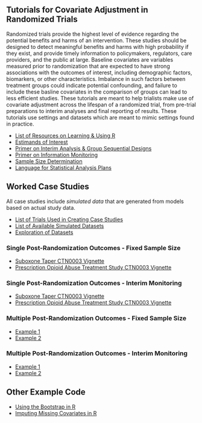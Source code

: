 ## Tutorials for Covariate Adjustment in Randomized Trials

Randomized trials provide the highest level of evidence regarding the potential benefits and harms of an intervention. These studies should be designed to detect meaningful benefits and harms with high probability if they exist, and provide timely information to policymakers, regulators, care providers, and the public at large. Baseline covariates are variables measured prior to randomization that are expected to have strong associations with the outcomes of interest, including demographic factors, biomarkers, or other characteristics. Imbalance in such factors between treatment groups could indicate potential confounding, and failure to include these basline covariates in the comparison of groups can lead to less efficient studies. These tutorials are meant to help trialists make use of covariate adjustment across the lifespan of a randomized trial, from pre-trial preparations to interim analyses and final reporting of results. These tutorials use settings and datasets which are meant to mimic settings found in practice.

  - [List of Resources on Learning & Using R](https://github.com/jbetz-jhu/CovariateAdjustmentTutorial/blob/gh-pages/Resources_learning_using_R.html)
  - [Estimands of Interest](https://github.com/jbetz-jhu/CovariateAdjustmentTutorial)
  - [Primer on Interim Analysis & Group Sequential Designs](https://github.com/jbetz-jhu/CovariateAdjustmentTutorial)
  - [Primer on Information Monitoring](https://github.com/jbetz-jhu/CovariateAdjustmentTutorial)
  - [Sample Size Determination](https://github.com/jbetz-jhu/CovariateAdjustmentTutorial)
  - [Language for Statistical Analysis Plans](https://github.com/jbetz-jhu/CovariateAdjustmentTutorial)
  
 
## Worked Case Studies

All case studies include *simulated data* that are generated from models based on actual study data. 

  - [List of Trials Used in Creating Case Studies](https://github.com/jbetz-jhu/CovariateAdjustmentTutorial/blob/gh-pages/Description_of_Case_Studies.html)
  - [List of Available Simulated Datasets](https://github.com/jbetz-jhu/CovariateAdjustmentTutorial)
  - [Exploration of Datasets](https://github.com/jbetz-jhu/CovariateAdjustmentTutorial)

### Single Post-Randomization Outcomes - Fixed Sample Size

 - [Suboxone Taper CTN0003 Vignette](https://github.com/jbetz-jhu/CovariateAdjustmentTutorial)
 - [Prescription Opioid Abuse Treatment Study CTN0003 Vignette](https://github.com/jbetz-jhu/CovariateAdjustmentTutorial)


### Single Post-Randomization Outcomes - Interim Monitoring

 - [Suboxone Taper CTN0003 Vignette](https://github.com/jbetz-jhu/CovariateAdjustmentTutorial)
 - [Prescription Opioid Abuse Treatment Study CTN0003 Vignette](https://github.com/jbetz-jhu/CovariateAdjustmentTutorial)


### Multiple Post-Randomization Outcomes - Fixed Sample Size

 - [Example 1](https://github.com/jbetz-jhu/CovariateAdjustmentTutorial)
 - [Example 2](https://github.com/jbetz-jhu/CovariateAdjustmentTutorial)


### Multiple Post-Randomization Outcomes - Interim Monitoring

 - [Example 1](https://github.com/jbetz-jhu/CovariateAdjustmentTutorial)
 - [Example 2](https://github.com/jbetz-jhu/CovariateAdjustmentTutorial)

## Other Example Code

  - [Using the Bootstrap in R](https://github.com/jbetz-jhu/CovariateAdjustmentTutorial)
  - [Imputing Missing Covariates in R](https://github.com/jbetz-jhu/CovariateAdjustmentTutorial)
